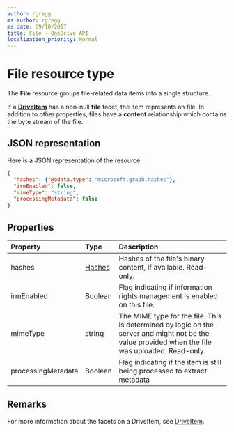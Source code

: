 ```yaml
---
author: rgregg
ms.author: rgregg
ms.date: 09/10/2017
title: File - OneDrive API
localization_priority: Normal
---
```

# File resource type

The **File** resource groups file-related data items into a single structure.

If a [**DriveItem**](driveitem.md) has a non-null **file** facet, the item represents an file.
In addition to other properties, files have a **content** relationship which contains the byte stream of the file.

## JSON representation

Here is a JSON representation of the resource.

<!-- {
  "blockType": "resource",
  "optionalProperties": [ ],
  "@odata.type": "microsoft.graph.file"
}-->

```json
{
  "hashes": {"@odata.type": "microsoft.graph.hashes"},
  "irmEnabled": false,
  "mimeType": "string",
  "processingMetadata": false
}
```

## Properties

| Property | Type                    | Description                                                                                                                                      |
|:---------|:------------------------|:-------------------------------------------------------------------------------------------------------------------------------------------------|
| hashes   | [Hashes](hashes.md) | Hashes of the file's binary content, if available. Read-only.                                                                                    |
| irmEnabled | Boolean                       | Flag indicating if information rights management is enabled on this file.                              |
| mimeType | string                  | The MIME type for the file. This is determined by logic on the server and might not be the value provided when the file was uploaded. Read-only. |
| processingMetadata | Boolean                       | Flag indicating if the item is still being processed to extract metadata                                                                    |

## Remarks 

For more information about the facets on a DriveItem, see [DriveItem](driveitem.md).

<!-- {
  "type": "#page.annotation",
  "description": "The file facet describes properties of a file",
  "keywords": "file,item,facet",
  "section": "documentation",
  "tocPath": "Facets/File"
} -->
